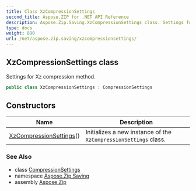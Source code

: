 ```yaml
---
title: Class XzCompressionSettings
second_title: Aspose.ZIP for .NET API Reference
description: Aspose.Zip.Saving.XzCompressionSettings class. Settings for Xz compression method
type: docs
weight: 890
url: /net/aspose.zip.saving/xzcompressionsettings/
---
```

## XzCompressionSettings class

Settings for Xz compression method.

```csharp
public class XzCompressionSettings : CompressionSettings
```

## Constructors

| Name | Description |
| --- | --- |
| [XzCompressionSettings](xzcompressionsettings/)() | Initializes a new instance of the `XzCompressionSettings` class. |

### See Also

* class [CompressionSettings](../compressionsettings/)
* namespace [Aspose.Zip.Saving](../../aspose.zip.saving/)
* assembly [Aspose.Zip](../../)


